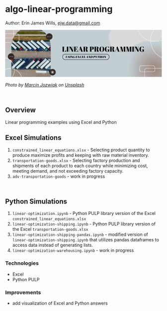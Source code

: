 # algo-linear-programming

Author:  Erin James Wills, ejw.data@gmail.com  

![Linear Programming](./images/linear-programming.png)  

<cite>Photo by <a href="https://unsplash.com/@marcinjozwiak?utm_source=unsplash&utm_medium=referral&utm_content=creditCopyText">Marcin Jozwiak</a> on <a href="https://unsplash.com/s/photos/logistics?utm_source=unsplash&utm_medium=referral&utm_content=creditCopyText">Unsplash</a></cite>

<br>

## Overview  
Linear programming examples using Excel and Python

## Excel Simulations  
1.  `constrained_linear_equations.xlsx` - Selecting product quantity to produce maximize profits and keeping with raw material inventory.
1.  `transportation-goods.xlsx` - Selecting factory production and shipments of each product to each country while minimizing cost, meeting demand, and not exceeding factory capacity.  
1.  `adv-transportation-goods` - work in progress

<br>

## Python Simulations  
1.   `linear-optimization.ipynb` - Python PULP library version of the Excel `constrained_linear_equations.xlsx`
1.  `linear-optimization-shipping.ipynb` - Python PULP library version of the Excel `transportation-goods.xlsx`
1.  `linear-optimization-shipping-pandas.ipynb` - modified version of `linear-optimization-shipping.ipynb` that utilizes pandas dataframes to access data instead of generating lists.
1.  `linear-optimization-warehousing.ipynb` - work in progress
  

### Technologies
* Excel
* Python PULP
### Improvements
* add visualization of Excel and Python answers
